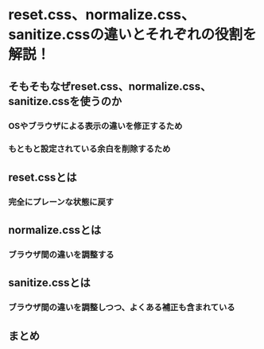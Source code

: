 # reset.css、normalize.css、sanitize.cssの違いとそれぞれの役割を解説！  

## そもそもなぜreset.css、normalize.css、sanitize.cssを使うのか  

### OSやブラウザによる表示の違いを修正するため  

### もともと設定されている余白を削除するため  

## reset.cssとは  

### 完全にプレーンな状態に戻す  

## normalize.cssとは  

### ブラウザ間の違いを調整する  

## sanitize.cssとは  

### ブラウザ間の違いを調整しつつ、よくある補正も含まれている  

## まとめ  